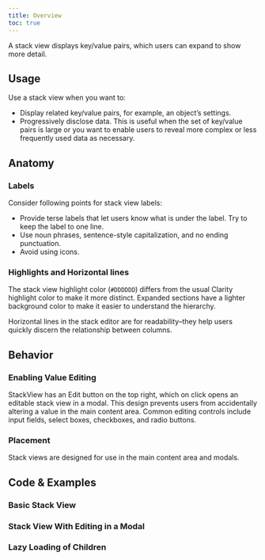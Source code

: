 ```yaml
---
title: Overview
toc: true
---
```


A stack view displays key/value pairs, which users can expand to show more detail.

<!-- ![HTML5](assets/images/bugs/badge_html5.svg 'HTML5')![CSS3](assets/images/bugs/badge_css3.svg 'CSS3')![Angular](assets/images/bugs/badge_ng.svg 'Angular') -->

## Usage

Use a stack view when you want to:

- Display related key/value pairs, for example, an object’s settings.
- Progressively disclose data. This is useful when the set of key/value pairs is large or you want to enable users to reveal more complex or less frequently used data as necessary.

## Anatomy

### Labels

Consider following points for stack view labels:

- Provide terse labels that let users know what is under the label. Try to keep the label to one line.
- Use noun phrases, sentence-style capitalization, and no ending punctuation.
- Avoid using icons.

### Highlights and Horizontal lines

The stack view highlight color (`#DDDDDD`) differs from the usual Clarity highlight color to make it more distinct. Expanded sections have a lighter background color to make it easier to understand the hierarchy.

Horizontal lines in the stack editor are for readability–they help users quickly discern the relationship between columns.

## Behavior

### Enabling Value Editing

StackView has an Edit button on the top right, which on click opens an editable stack view in a modal. This design prevents users from accidentally altering a value in the main content area. Common editing controls include input fields, select boxes, checkboxes, and radio buttons.

### Placement

Stack views are designed for use in the main content area and modals.

## Code & Examples

### Basic Stack View

<DocVideo src="/images/components/stack-view/stackview-basic.mp4" :width="874" :autoplay="true"></DocVideo>

<doc-demo src="/demos/stack-view/stack-view.html"></doc-demo>

### Stack View With Editing in a Modal

<DocVideo src="/images/components/stack-view/stackview-editing.mp4" :width="884" :autoplay="true"></DocVideo>

<doc-demo src="/demos/stack-view/stack-view-editing.html"></doc-demo>

### Lazy Loading of Children

<DocVideo src="/images/components/stack-view/stackview-lazy.mp4" :width="874" :autoplay="true"></DocVideo>

<doc-demo src="/demos/stack-view/stack-view-lazy.html"></doc-demo>
